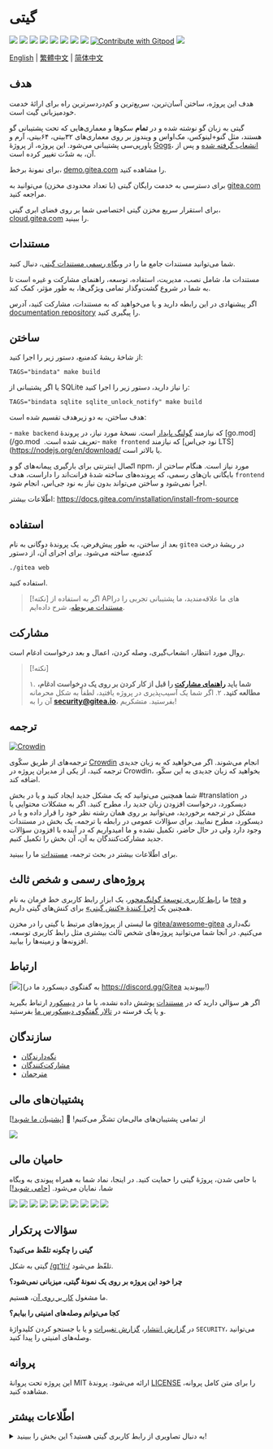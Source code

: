 # گیتی

[![](https://github.com/go-gitea/gitea/actions/workflows/release-nightly.yml/badge.svg?branch=main)](https://github.com/go-gitea/gitea/actions/workflows/release-nightly.yml?query=branch%3Amain "Release Nightly")
[![](https://img.shields.io/discord/322538954119184384.svg?logo=discord&logoColor=white&label=Discord&color=5865F2)](https://discord.gg/Gitea "Join the Discord chat at https://discord.gg/Gitea")
[![](https://goreportcard.com/badge/code.gitea.io/gitea)](https://goreportcard.com/report/code.gitea.io/gitea "Go Report Card")
[![](https://pkg.go.dev/badge/code.gitea.io/gitea?status.svg)](https://pkg.go.dev/code.gitea.io/gitea "GoDoc")
[![](https://img.shields.io/github/release/go-gitea/gitea.svg)](https://github.com/go-gitea/gitea/releases/latest "GitHub release")
[![](https://www.codetriage.com/go-gitea/gitea/badges/users.svg)](https://www.codetriage.com/go-gitea/gitea "Help Contribute to Open Source")
[![](https://opencollective.com/gitea/tiers/backers/badge.svg?label=backers&color=brightgreen)](https://opencollective.com/gitea "Become a backer/sponsor of gitea")
[![](https://img.shields.io/badge/License-MIT-blue.svg)](https://opensource.org/licenses/MIT "License: MIT")
[![Contribute with Gitpod](https://img.shields.io/badge/Contribute%20with-Gitpod-908a85?logo=gitpod&color=green)](https://gitpod.io/#https://github.com/go-gitea/gitea)
[![](https://badges.crowdin.net/gitea/localized.svg)](https://translate.gitea.com "Crowdin")

[English](./README.md) | [繁體中文](./README.zh-tw.md) | [简体中文](./README.zh-cn.md)

## هدف

هدف این پروژه، ساختن آسان‌ترین، سریع‌ترین و کم‌دردسرترین راه برای ارائهٔ خدمت خودمیزبانی گیت است.

گیتی به زبان گو نوشته شده و در **تمام** سکوها و معماری‌هایی که تحت پشتیبانی گو هستند، مثل گنو+لینوکس، مک‌اواس و ویندوز بر روی معماری‌های ۳۲بیتی، ۶۴بیتی، آرم و پاورپی‌سی پشتیبانی می‌شود.
این پروژه، از پروژهٔ [Gogs](https://gogs.io)، [انشعاب گرفته شده](https://blog.gitea.com/welcome-to-gitea/) و پس از آن، به شدّت تغییر کرده است.

برای نمونهٔ برخط، [demo.gitea.com](https://demo.gitea.com) را مشاهده کنید.

برای دسترسی به خدمت رایگان گیتی (با تعداد محدودی مخزن) می‌توانید به [gitea.com](https://gitea.com/user/login) مراجعه کنید.

برای استقرار سریع مخزن گیتی اختصاصی شما بر روی فضای ابری گیتی، [cloud.gitea.com](https://cloud.gitea.com) را ببینید.

## مستندات

شما می‌توانید مستندات جامع ما را در [وبگاه رسمی مستندات گیتی](https://docs.gitea.com/)، دنبال کنید.

مستندات ما، شامل نصب، مدیریت، استفاده، توسعه، راهنمای مشارکت و غیره است تا به شما در شروع گشت‌وگذار تمامی ویژگی‌ها، به طور مؤثر، کمک کند.

اگر پیشنهادی در این رابطه دارید و یا می‌خواهید که به مستندات، مشارکت کنید، آدرس [documentation repository](https://gitea.com/gitea/docs) را پیگیری کنید.

## ساختن

از شاخهٔ ریشهٔ کدمنبع، دستور زیر را اجرا کنید:

    TAGS="bindata" make build

یا اگر پشتیبانی از SQLite را نیاز دارید، دستور زیر را اجرا کنید:

    TAGS="bindata sqlite sqlite_unlock_notify" make build

هدف ساختن، به دو زیرهدف تقسیم شده است:

‏- `make backend` که نیازمند [گولنگ پایدار](https://go.dev/dl/) است. نسخهٔ مورد نیاز، در پروندهٔ [go.mod](/go.mod تعریف شده است.
‏- `make frontend` که نیازمند [نود جی‌اس LTS](https://nodejs.org/en/download/ یا بالاتر است.

اتّصال اینترنتی برای بارگیری پیمانه‌های گو و npm، مورد نیاز است. هنگام ساختن از بایگانی بان‌های رسمی، که پرونده‌های ساخته شدهٔ فرانت‌اند را داراست، هدف `frontend` اجرا نمی‌شود و ساختن می‌تواند بدون نیاز به نود جی‌اس، انجام شود.

اطّلاعات بیشتر: https://docs.gitea.com/installation/install-from-source

## استفاده

بعد از ساختن، به طور پیش‌فرض، یک پروندهٔ دوگانی به نام `gitea` در ریشهٔ درخت کدمنبع، ساخته می‌شود. برای اجرای آن، از دستور

    ./gitea web

استفاده کنید.

> [!نکته]
> اگر به استفاده از APIهای ما علاقه‌مندید، ما پشتیبانی تجربی را در [مستندات مربوطه](https://docs.gitea.com/api)، شرح داده‌ایم.

## مشارکت

روال مورد انتظار، انشعاب‌گیری، وصله کردن، اعمال و بعد درخواست ادغام است.

> [!نکته]
>
> ۱. **شما باید [راهنمای مشارکت](CONTRIBUTING.md) را قبل از کار کردن بر روی یک درخواست ادغام، مطالعه کنید.**
> ۲. اگر شما یک آسیب‌پذیری در پروژه یافتید، لطفاً به شکل محرمانه آن را به **security@gitea.io**، بفرستید. متشکریم!

## ترجمه

[![Crowdin](https://badges.crowdin.net/gitea/localized.svg)](https://translate.gitea.com)

ترجمه‌های از طریق سکّوی [Crowdin](https://translate.gitea.com) انجام می‌شوند. اگر می‌خواهید که به زبان جدیدی ترجمه کنید، از یکی از مدیران پروژه در Crowdin، بخواهید که زبان جدیدی به این سکّو، اضافه کند.

شما همچنین می‌توانید که یک مشکل جدید ایجاد کنید و یا در بخش #translation در دیسکورد، درخواست افزودن زبان جدید را، مطرح کنید. اگر به مشکلات محتوایی یا مشکل در ترجمه برخوردید، می‌توانید بر روی همان رشته نظر خود را قرار داده و یا در دیسکورد، مطرح نمایید. برای سؤالات عمومی در رابطه با ترجمه، یک بخش در مستندات وجود دارد ولی در حال حاضر، تکمیل نشده و ما امیدواریم که در آینده با افزودن سؤالات جدید مشارکت‌کنندگان به آن، آن بخش را تکمیل کنیم.

برای اطّلاعات بیشتر در بحث ترجمه، [مستندات](https://docs.gitea.com/contributing/localization) ما را ببینید.

## پروژه‌های رسمی و شخص ثالث

ما [رابط کاربری توسعهٔ گولنگ‌محور](https://gitea.com/gitea/go-sdk)، یک ابزار رابط کاربری خط فرمان به نام [tea](https://gitea.com/gitea/tea) و همچنین یک [اجرا کنندهٔ «کنش گیتی»](https://gitea.com/gitea/act_runner) برای کنش‌های گیتی داریم.

ما لیستی از پروژه‌های مرتبط با گیتی را در مخزن [gitea/awesome-gitea](https://gitea.com/gitea/awesome-gitea) نگه‌داری می‌کنیم. در آنجا شما می‌توانید پروژه‌های شخص ثالث بیشتری مثل رابط کاربری توسعه، افزونه‌ها و زمینه‌ها را بیابید.

## ارتباط

[![](https://img.shields.io/discord/322538954119184384.svg?logo=discord&logoColor=white&label=Discord&color=5865F2)](‏به گفتگوی دیسکورد ما در https://discord.gg/Gitea بپیوندید!)

اگر هر سؤالی دارید که در [مستندات](https://docs.gitea.com/) پوشش داده نشده، با ما در [دیسکورد](https://discord.gg/Gitea) ارتباط بگیرید و یا یک فرسته در [تالار گفتگوی دیسکورس ما](https://forum.gitea.com/) بفرستید.

## سازندگان

- [نگه‌دارندگان](https://github.com/orgs/go-gitea/people)
- [مشارکت‌کنندگان](https://github.com/go-gitea/gitea/graphs/contributors)
- [مترجمان](options/locale/TRANSLATORS)

## پشتیبان‌های مالی

از تمامی پشتیبان‌های مالی‌مان تشکّر می‌کنیم! 🙏 [[پشتیبان ما شوید!](https://opencollective.com/gitea#backer)]

<a href="https://opencollective.com/gitea#backers" target="_blank"><img src="https://opencollective.com/gitea/backers.svg?width=890"></a>

## حامیان مالی

با حامی شدن، پروژهٔ گیتی را حمایت کنید. در اینجا، نماد شما به همراه پیوندی به وبگاه شما، نمایان می‌شود. [[حامی شوید!](https://opencollective.com/gitea#sponsor)]

<a href="https://opencollective.com/gitea/sponsor/0/website" target="_blank"><img src="https://opencollective.com/gitea/sponsor/0/avatar.svg"></a>
<a href="https://opencollective.com/gitea/sponsor/1/website" target="_blank"><img src="https://opencollective.com/gitea/sponsor/1/avatar.svg"></a>
<a href="https://opencollective.com/gitea/sponsor/2/website" target="_blank"><img src="https://opencollective.com/gitea/sponsor/2/avatar.svg"></a>
<a href="https://opencollective.com/gitea/sponsor/3/website" target="_blank"><img src="https://opencollective.com/gitea/sponsor/3/avatar.svg"></a>
<a href="https://opencollective.com/gitea/sponsor/4/website" target="_blank"><img src="https://opencollective.com/gitea/sponsor/4/avatar.svg"></a>
<a href="https://opencollective.com/gitea/sponsor/5/website" target="_blank"><img src="https://opencollective.com/gitea/sponsor/5/avatar.svg"></a>
<a href="https://opencollective.com/gitea/sponsor/6/website" target="_blank"><img src="https://opencollective.com/gitea/sponsor/6/avatar.svg"></a>
<a href="https://opencollective.com/gitea/sponsor/7/website" target="_blank"><img src="https://opencollective.com/gitea/sponsor/7/avatar.svg"></a>
<a href="https://opencollective.com/gitea/sponsor/8/website" target="_blank"><img src="https://opencollective.com/gitea/sponsor/8/avatar.svg"></a>
<a href="https://opencollective.com/gitea/sponsor/9/website" target="_blank"><img src="https://opencollective.com/gitea/sponsor/9/avatar.svg"></a>

## سؤالات پرتکرار

**گیتی را چگونه تلفّظ می‌کنید؟**

گیتی به شکل [/ɡɪ’ti:/](https://youtu.be/EM71-2uDAoY) تلفّظ می‌شود.

**چرا خود این پروژه بر روی یک نمونهٔ گیتی، میزبانی نمی‌شود؟**

ما مشغول [کار بر روی آن](https://github.com/go-gitea/gitea/issues/1029)، هستیم.

**کجا می‌توانم وصله‌های امنیتی را بیابم؟**

در [گزارش انتشار](https://github.com/go-gitea/gitea/releases)، [گزارش تغییرات](https://github.com/go-gitea/gitea/blob/main/CHANGELOG.md) و یا با جستجو کردن کلیدواژهٔ `SECURITY`، می‌توانید وصله‌های امنیتی را پیدا کنید.

## پروانه

این پروژه تحت پروانهٔ MIT ارائه می‌شود.
پروندهٔ [LICENSE](https://github.com/go-gitea/gitea/blob/main/LICENSE) را برای متن کامل پروانه، مشاهده کنید.

## اطّلاعات بیشتر

<details>
<summary>به دنبال تصاویری از رابط کاربری گیتی هستید؟ این بخش را ببینید!</summary>

### صفحهٔ ثبت‌نام و ورود

![Login](https://dl.gitea.com/screenshots/login.png)
![Register](https://dl.gitea.com/screenshots/register.png)

### پنل کاربری

![Home](https://dl.gitea.com/screenshots/home.png)
![Issues](https://dl.gitea.com/screenshots/issues.png)
![Pull Requests](https://dl.gitea.com/screenshots/pull_requests.png)
![Milestones](https://dl.gitea.com/screenshots/milestones.png)

### نمایهٔ کاربر

![Profile](https://dl.gitea.com/screenshots/user_profile.png)

### کاوش

![Repos](https://dl.gitea.com/screenshots/explore_repos.png)
![Users](https://dl.gitea.com/screenshots/explore_users.png)
![Orgs](https://dl.gitea.com/screenshots/explore_orgs.png)

### مخزن

![Home](https://dl.gitea.com/screenshots/repo_home.png)
![Commits](https://dl.gitea.com/screenshots/repo_commits.png)
![Branches](https://dl.gitea.com/screenshots/repo_branches.png)
![Labels](https://dl.gitea.com/screenshots/repo_labels.png)
![Milestones](https://dl.gitea.com/screenshots/repo_milestones.png)
![Releases](https://dl.gitea.com/screenshots/repo_releases.png)
![Tags](https://dl.gitea.com/screenshots/repo_tags.png)

#### مشکلات مخزن

![List](https://dl.gitea.com/screenshots/repo_issues.png)
![Issue](https://dl.gitea.com/screenshots/repo_issue.png)

#### درخواست‌های ادغام مخزن

![List](https://dl.gitea.com/screenshots/repo_pull_requests.png)
![Pull Request](https://dl.gitea.com/screenshots/repo_pull_request.png)
![File](https://dl.gitea.com/screenshots/repo_pull_request_file.png)
![Commits](https://dl.gitea.com/screenshots/repo_pull_request_commits.png)

#### کنش‌های مخزن

![List](https://dl.gitea.com/screenshots/repo_actions.png)
![Details](https://dl.gitea.com/screenshots/repo_actions_run.png)

#### فعّالیّت‌های مخزن

![Activity](https://dl.gitea.com/screenshots/repo_activity.png)
![Contributors](https://dl.gitea.com/screenshots/repo_contributors.png)
![Code Frequency](https://dl.gitea.com/screenshots/repo_code_frequency.png)
![Recent Commits](https://dl.gitea.com/screenshots/repo_recent_commits.png)

### سازمان

![Home](https://dl.gitea.com/screenshots/org_home.png)

</details>
